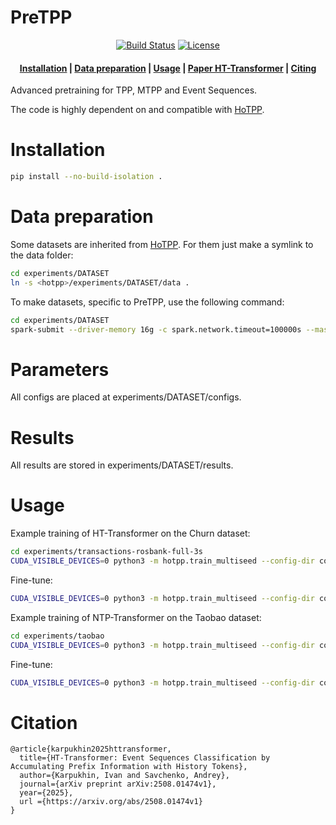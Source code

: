 <h1> PreTPP </h1>

<div align="center">

  <a href="">[![Build Status](https://github.com/ivan-chai/pretpp/actions/workflows/ci-tests.yml/badge.svg)](https://github.com/ivan-chai/pretpp/actions)</a>
  <a href="">[![License](https://img.shields.io/badge/License-Apache_2.0-blue.svg)](https://opensource.org/licenses/Apache-2.0)</a>

</div>

<h4 align="center">
    <p>
        <a href="#Installation">Installation</a> |
        <a href="#Data-preparation">Data preparation</a> |
        <a href="#Usage">Usage</a> |
        <a href="https://arxiv.org/pdf/2508.01474v1">Paper HT-Transformer</a> |
        <a href="#Citation">Citing</a>
    <p>
</h4>
Advanced pretraining for TPP, MTPP and Event Sequences.

The code is highly dependent on and compatible with [HoTPP](https://github.com/ivan-chai/hotpp-benchmark).

# Installation

```bash
pip install --no-build-isolation .
```

# Data preparation
Some datasets are inherited from [HoTPP](https://github.com/ivan-chai/hotpp-benchmark). For them just make a symlink to the data folder:
```bash
cd experiments/DATASET
ln -s <hotpp>/experiments/DATASET/data .
```

To make datasets, specific to PreTPP, use the following command:
```bash
cd experiments/DATASET
spark-submit --driver-memory 16g -c spark.network.timeout=100000s --master 'local[12]' scripts/make-dataset.py
```

# Parameters
All configs are placed at experiments/DATASET/configs.

# Results
All results are stored in experiments/DATASET/results.

# Usage
Example training of HT-Transformer on the Churn dataset:
```bash
cd experiments/transactions-rosbank-full-3s
CUDA_VISIBLE_DEVICES=0 python3 -m hotpp.train_multiseed --config-dir configs --config-name next_item_hts_transformer
```

Fine-tune:
```bash
CUDA_VISIBLE_DEVICES=0 python3 -m hotpp.train_multiseed --config-dir configs --config-name htl_transformer_ft_multi base_name=next_item_hts_transformer
```

Example training of NTP-Transformer on the Taobao dataset:

```bash
cd experiments/taobao
CUDA_VISIBLE_DEVICES=0 python3 -m hotpp.train_multiseed --config-dir configs --config-name next_item_transformer
```

Fine-tune:
```bash
CUDA_VISIBLE_DEVICES=0 python3 -m hotpp.train_multiseed --config-dir configs --config-name transformer_ft_multi base_name=next_item_transformer
```

# Citation
```
@article{karpukhin2025httransformer,
  title={HT-Transformer: Event Sequences Classification by Accumulating Prefix Information with History Tokens},
  author={Karpukhin, Ivan and Savchenko, Andrey},
  journal={arXiv preprint arXiv:2508.01474v1},
  year={2025},
  url ={https://arxiv.org/abs/2508.01474v1}
}
```
